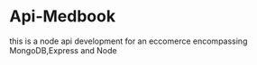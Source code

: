 # Api-Medbook
this is a node api development for an eccomerce encompassing MongoDB,Express and Node

